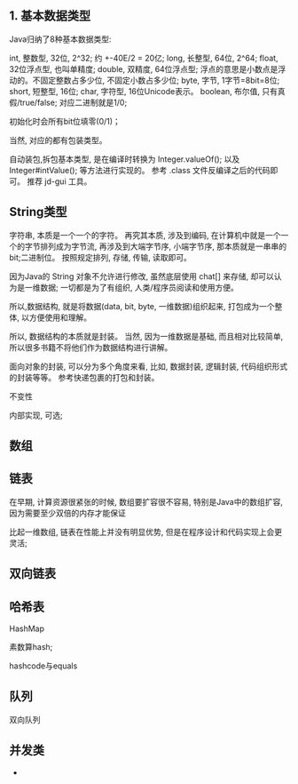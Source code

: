 ## 1. 基本数据类型

Java归纳了8种基本数据类型:

int, 整数型, 32位, 2^32; 约 +-40E/2 = 20亿;
long, 长整型, 64位, 2^64;
float, 32位浮点型, 也叫单精度;
double, 双精度, 64位浮点型; 浮点的意思是小数点是浮动的。不固定整数占多少位, 不固定小数占多少位;
byte, 字节, 1字节=8bit=8位;
short, 短整型, 16位;
char, 字符型, 16位Unicode表示。
boolean, 布尔值, 只有真假/true/false; 对应二进制就是1/0;

初始化时会所有bit位填零(0/1)；

当然, 对应的都有包装类型。

自动装包,拆包基本类型, 是在编译时转换为 Integer.valueOf(); 以及 Integer#intValue(); 等方法进行实现的。 参考 .class 文件反编译之后的代码即可。 推荐 jd-gui 工具。


## String类型

字符串, 本质是一个一个的字符。 再究其本质, 涉及到编码, 在计算机中就是一个一个的字节排列成为字节流, 再涉及到大端字节序, 小端字节序, 那本质就是一串串的bit;二进制位。 按照规定排列, 存储, 传输, 读取即可。

因为Java的 String 对象不允许进行修改, 虽然底层使用 chat[] 来存储, 却可以认为是一维数据; 一切都是为了有组织, 人类/程序员阅读和使用方便。

所以,数据结构, 就是将数据(data, bit, byte, 一维数据)组织起来, 打包成为一个整体, 以方便使用和理解。

所以, 数据结构的本质就是封装。 当然, 因为一维数据是基础, 而且相对比较简单, 所以很多书籍不将他们作为数据结构进行讲解。

面向对象的封装, 可以分为多个角度来看, 比如, 数据封装, 逻辑封装, 代码组织形式的封装等等。 参考快递包裹的打包和封装。


不变性

内部实现, 可选;


## 数组


## 链表

在早期, 计算资源很紧张的时候, 数组要扩容很不容易, 特别是Java中的数组扩容, 因为需要至少双倍的内存才能保证

比起一维数组, 链表在性能上并没有明显优势, 但是在程序设计和代码实现上会更灵活;


## 双向链表




## 哈希表

HashMap

素数算hash;

hashcode与equals







## 队列


双向队列



## 并发类




-
